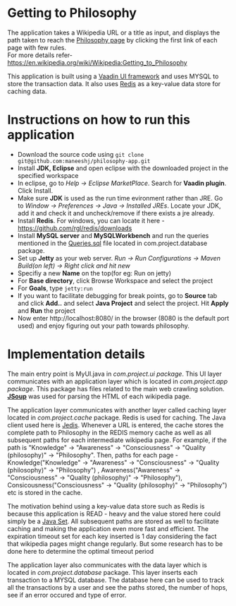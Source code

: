Getting to Philosophy
==============

The application takes a Wikipedia URL or a title as input, and displays the path taken to reach the [Philosophy page](https://en.wikipedia.org/wiki/Philosophy) by clicking the first link of each page with few rules. <br>
For more details refer-https://en.wikipedia.org/wiki/Wikipedia:Getting_to_Philosophy

This application is built using a [Vaadin UI framework](https://vaadin.com/home) and uses MYSQL to store the transaction data.
It also uses [Redis](http://redis.io/) as a key-value data store for caching data.

Instructions on how to run this application
========
* Download the source code using `git clone git@github.com:maneeshj/philosophy-app.git`<br>
* Install **JDK, Eclipse** and open eclipse with the downloaded project in the specified workspace<br>
* In eclipse, go to *Help -> Eclipse MarketPlace*. Search for **Vaadin plugin**. Click Install.<br>
* Make sure **JDK** is used as the run time evironment rather than JRE. Go to *Window -> Preferences -> Java -> Installed JREs*. Locate your JDK, add it and check it and uncheck/remove if there exists a jre already.<br>
* Install **Redis**. For windows, you can locate it here - https://github.com/rgl/redis/downloads<br>
* Install **MySQL server** and **MySQLWorkbench** and run the queries mentioned in the [Queries.sql](https://github.com/maneeshj/philosophy-app/blob/master/src/main/java/com/project/database/Queries.sql) file located in com.project.database package. <br>
* Set up **Jetty** as your web server. *Run -> Run Configurations -> Maven Build(on left) -> Right click and hit new*<br>
 * Specifiy a new **Name** on the top(for eg: Run on jetty) 
 * For **Base directory**, click Browse Workspace and select the project
 * For **Goals**, type `jetty:run`
 * If you want to facilitate debugging for break points, go to **Source** tab and click **Add..** and select **Java Project** and  select the project. Hit **Apply** and **Run** the project <br>
* Now enter http://localhost:8080/ in the browser (8080 is the default port used) and enjoy figuring out your path towards philosophy.
 
Implementation details
==============
The main entry point is MyUI.java in *com.project.ui package*. This UI layer communicates with an application layer which is located in *com.project.app package*. This package has files related to the main web crawling solution. [**JSoup**](https://jsoup.org/) was used for parsing the HTML of each wikipedia page. <br>

The application layer communicates with another layer called caching layer located in *com.project.cache* package. Redis is used for caching. The Java client used here is [Jedis](https://github.com/xetorthio/jedis). Whenever a URL is entered, the cache stores the complete path to Philosophy in the REDIS memory cache as well as all subsequent paths for each intermediate wikipedia page. For example, if the path is "Knowledge" -> "Awareness" -> "Consciousness" -> "Quality (philosophy)" -> "Philosophy". Then, paths for each page - Knowledge("Knowledge" -> "Awareness" -> "Consciousness" -> "Quality (philosophy)" -> "Philosophy") , Awareness("Awareness" -> "Consciousness" -> "Quality (philosophy)" -> "Philosophy"), Consicousness("Consciousness" -> "Quality (philosophy)" -> "Philosophy") etc is stored in the cache.<br>

The motivation behind using a key-value data store such as Redis is because this application is READ - heavy and the value stored here could simply be a [Java Set](https://docs.oracle.com/javase/7/docs/api/java/util/Set.html). All subsequent paths are stored as well to facilitate caching and making the application even more fast and efficient. The expiration timeout set for each key inserted is 1 day considering the fact that wikipedia pages might change regularly. But some research has to be done here to determine the optimal timeout period <br>

The application layer also communicates with the data layer which is located in *com.project.database*  package. This layer inserts each transaction to a MYSQL database. The database here can be used to track all the transactions by a user and see the paths stored, the number of hops, see if an error occured and type of error.

